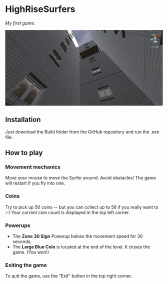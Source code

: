 # HighRiseSurfers
_My first game._

![please render please render please render please ren](./splashscreen.png)

## Installation

Just download the Build folder from the GitHub repository and run the .exe file.

## How to play

### Movement mechanics

Move your mouse to move the Surfer around. Avoid obstacles! The game will restart if you fly into one.

### Coins

Try to pick up 50 coins -- but you can collect up to 56 if you really want to :-)
Your current coin count is displayed in the top left corner.

### Powerups

- The **Zone 30 Sign** Powerup halves the movement speed for 30 seconds;
- The **Large Blue Coin** is located at the end of the level. It closes the game. (You won!)

### Exiting the game

To quit the game, use the "Exit" button in the top right corner.

